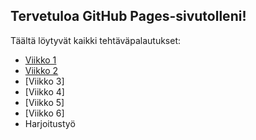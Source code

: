
## Tervetuloa GitHub Pages-sivutolleni!
Täältä löytyvät kaikki tehtäväpalautukset:
- [Viikko 1](vko1/index.html)
- [Viikko 2](viikko2.md)
- [Viikko 3]
- [Viikko 4]
- [Viikko 5]
- [Viikko 6]
- Harjoitustyö
